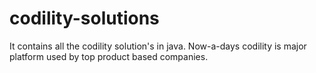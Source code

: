 # codility-solutions
It contains all the codility solution's in java. Now-a-days codility is major platform used by top product based companies.
